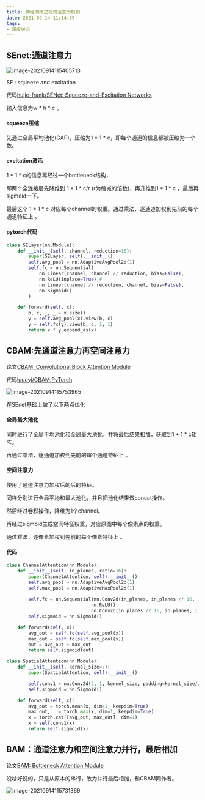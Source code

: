 ```yaml
---
title: 神经网络之视觉注意力机制
date: 2021-09-14 11:14:39
tags:
- 深度学习
---
```


## SEnet:通道注意力

![image-20210914115405713](image-20210914115405713-16315916517651.png)

SE : squeeze and excitation 

代码[hujie-frank/SENet: Squeeze-and-Excitation Networks ](https://github.com/hujie-frank/SENet)

输入信息为w * h * c 。

#### squeeze压缩

先通过全局平均池化(GAP)，压缩为1 * 1 * c，即每个通道的信息都被压缩为一个数。

#### excitation激活

1 * 1 * c的信息再经过一个bottleneck结构，

即两个全连接层先降维到 1 * 1 * c/r (r为缩减的倍数)，再升维到1 * 1 * c ，最后再sigmoid一下。

最后这个 1 * 1 * c  对应每个channel的权重。通过乘法，逐通道加权到先前的每个通道特征上 。

#### pytorch代码

```python
class SELayer(nn.Module):
    def __init__(self, channel, reduction=16):
        super(SELayer, self).__init__()
        self.avg_pool = nn.AdaptiveAvgPool2d(1)
        self.fc = nn.Sequential(
            nn.Linear(channel, channel // reduction, bias=False),
            nn.ReLU(inplace=True),#
            nn.Linear(channel // reduction, channel, bias=False),
            nn.Sigmoid()
        )

    def forward(self, x):
        b, c, _, _ = x.size()
        y = self.avg_pool(x).view(b, c)
        y = self.fc(y).view(b, c, 1, 1)
        return x * y.expand_as(x)

```



## CBAM:先通道注意力再空间注意力

论文[CBAM: Convolutional Block Attention Module](http://openaccess.thecvf.com/content_ECCV_2018/papers/Sanghyun_Woo_Convolutional_Block_Attention_ECCV_2018_paper.pdf)

代码[luuuyi/CBAM.PyTorch](https://github.com/luuuyi/CBAM.PyTorch)

![image-20210914115753965](image-20210914115753965-16315918751933.png)

在SEnet基础上做了以下两点优化

#### 全局最大池化

同时进行了全局平均池化和全局最大池化，并将最后结果相加，获取到1 * 1 * c矩阵。

再通过乘法，逐通道加权到先前的每个通道特征上 。

#### 空间注意力

使用了通道注意力加权后的后的特征。

同样分别进行全局平均和最大池化，并且把池化结果做concat操作。

然后经过卷积操作，降维为1个channel。

再经过sigmoid生成空间特征权重，对应原图中每个像素点的权重。

通过乘法，逐像素加权到先前的每个像素特征上 。

#### 代码

```python
class ChannelAttention(nn.Module):
    def __init__(self, in_planes, ratio=16):
        super(ChannelAttention, self).__init__()
        self.avg_pool = nn.AdaptiveAvgPool2d(1)
        self.max_pool = nn.AdaptiveMaxPool2d(1)
           
        self.fc = nn.Sequential(nn.Conv2d(in_planes, in_planes // 16, 1, bias=False),
                               nn.ReLU(),
                               nn.Conv2d(in_planes // 16, in_planes, 1, bias=False))
        self.sigmoid = nn.Sigmoid()

    def forward(self, x):
        avg_out = self.fc(self.avg_pool(x))
        max_out = self.fc(self.max_pool(x))
        out = avg_out + max_out
        return self.sigmoid(out)

class SpatialAttention(nn.Module):
    def __init__(self, kernel_size=7):
        super(SpatialAttention, self).__init__()

        self.conv1 = nn.Conv2d(2, 1, kernel_size, padding=kernel_size//2, bias=False)
        self.sigmoid = nn.Sigmoid()

    def forward(self, x):
        avg_out = torch.mean(x, dim=1, keepdim=True)
        max_out, _ = torch.max(x, dim=1, keepdim=True)
        x = torch.cat([avg_out, max_out], dim=1)
        x = self.conv1(x)
        return self.sigmoid(x)
```



## BAM：通道注意力和空间注意力并行，最后相加

论文[BAM: Bottleneck Attention Module](https://arxiv.org/pdf/1807.06514.pdf)

没啥好说的，只是从原本的串行，改为并行最后相加，和CBAM同作者。

![image-20210914115731369](image-20210914115731369-16315918531282.png)
